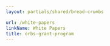 ```yaml
---
layout: partials/shared/bread-crumbs

url: /white-papers
linkName: White Papers
title: orbs-grant-program
---
```

